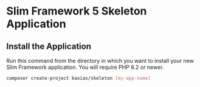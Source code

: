 # Slim Framework 5 Skeleton Application

## Install the Application

Run this command from the directory in which you want to install your new Slim Framework application. You will require PHP 8.2 or newer.

```bash
composer create-project kaxias/skeleton [my-app-name]
```
